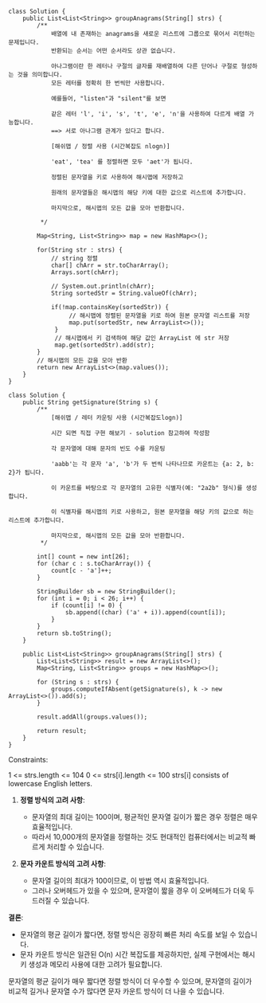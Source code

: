 ```
class Solution {
    public List<List<String>> groupAnagrams(String[] strs) {
        /**
            배열에 내 존재하는 anagrams을 새로운 리스트에 그룹으로 묶어서 리턴하는 문제입니다.
            반환되는 순서는 어떤 순서라도 상관 없습니다.

            아나그램이란 한 레터나 구절의 글자를 재배열하여 다른 단어나 구절로 형성하는 것을 의미합니다.
            모든 레터를 정확히 한 번씩만 사용합니다.

            예를들어, "listen"과 "silent"를 보면
            
            같은 레터 'l', 'i', 's', 't', 'e', 'n'을 사용하여 다르게 배열 가능합니다.
            ==> 서로 아나그램 관계가 있다고 합니다.

            [해쉬맵 / 정렬 사용 (시간복잡도 nlogn)]
            
            'eat', 'tea' 를 정렬하면 모두 'aet'가 됩니다.

            정렬된 문자열을 키로 사용하여 해시맵에 저장하고
            
            원래의 문자열들은 해시맵의 해당 키에 대한 값으로 리스트에 추가합니다.

            마지막으로, 해시맵의 모든 값을 모아 반환합니다.
            
         */

        Map<String, List<String>> map = new HashMap<>();

        for(String str : strs) {
            // string 정렬
            char[] chArr = str.toCharArray();
            Arrays.sort(chArr);

            // System.out.println(chArr);
            String sortedStr = String.valueOf(chArr);

            if(!map.containsKey(sortedStr)) {
				 // 해시맵에 정렬된 문자열을 키로 하여 원본 문자열 리스트를 저장
				 map.put(sortedStr, new ArrayList<>());
			 }
             // 해시맵에서 키 검색하여 해당 값인 ArrayList 에 str 저장
             map.get(sortedStr).add(str);
        }
        // 해시맵의 모든 값을 모아 반환
        return new ArrayList<>(map.values());
    }
}
	
class Solution {
    public String getSignature(String s) {
        /**
            [해쉬맵 / 레터 카운팅 사용 (시간복잡도logn)]

            시간 되면 직접 구현 해보기 - solution 참고하여 작성함

            각 문자열에 대해 문자의 빈도 수를 카운팅

            'aabb'는 각 문자 'a', 'b'가 두 번씩 나타나므로 카운트는 {a: 2, b: 2}가 됩니다.

            이 카운트를 바탕으로 각 문자열의 고유한 식별자(예: "2a2b" 형식)를 생성합니다.

            이 식별자를 해시맵의 키로 사용하고, 원본 문자열을 해당 키의 값으로 하는 리스트에 추가합니다.

            마지막으로, 해시맵의 모든 값을 모아 반환합니다.
         */

        int[] count = new int[26];
        for (char c : s.toCharArray()) {
            count[c - 'a']++;
        }

        StringBuilder sb = new StringBuilder();
        for (int i = 0; i < 26; i++) {
            if (count[i] != 0) {
                sb.append((char) ('a' + i)).append(count[i]);
            }
        }
        return sb.toString();
    }

    public List<List<String>> groupAnagrams(String[] strs) {
        List<List<String>> result = new ArrayList<>();
        Map<String, List<String>> groups = new HashMap<>();

        for (String s : strs) {
            groups.computeIfAbsent(getSignature(s), k -> new ArrayList<>()).add(s);
        }

        result.addAll(groups.values());

        return result;
    }
}
```

Constraints:

1 <= strs.length <= 104
0 <= strs[i].length <= 100
strs[i] consists of lowercase English letters.

1. **정렬 방식의 고려 사항**:
   - 문자열의 최대 길이는 100이며, 평균적인 문자열 길이가 짧은 경우 정렬은 매우 효율적입니다. 
   - 따라서 10,000개의 문자열을 정렬하는 것도 현대적인 컴퓨터에서는 비교적 빠르게 처리할 수 있습니다.

2. **문자 카운트 방식의 고려 사항**:
   - 문자열 길이의 최대가 100이므로, 이 방법 역시 효율적입니다.
   - 그러나 오버헤드가 있을 수 있으며, 문자열이 짧을 경우 이 오버헤드가 더욱 두드러질 수 있습니다.

**결론**:
- 문자열의 평균 길이가 짧다면, 정렬 방식은 굉장히 빠른 처리 속도를 보일 수 있습니다.
- 문자 카운트 방식은 일관된 O(n) 시간 복잡도를 제공하지만, 실제 구현에서는 해시 키 생성과 메모리 사용에 대한 고려가 필요합니다.

 문자열의 평균 길이가 매우 짧다면 정렬 방식이 더 우수할 수 있으며, 문자열의 길이가 비교적 길거나 문자열 수가 많다면 문자 카운트 방식이 더 나을 수 있습니다.

